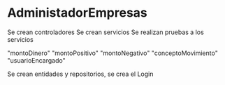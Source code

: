 # AdministadorEmpresas
Se crean controladores 
Se crean servicios
Se realizan pruebas a los servicios


"montoDinero"
"montoPositivo"
"montoNegativo"
"conceptoMovimiento"
"usuarioEncargado"


Se crean entidades y repositorios, se crea el Login
